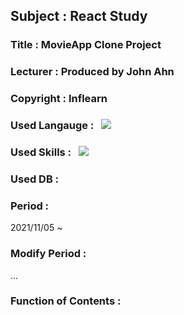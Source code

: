 ## Subject : React Study
### Title : MovieApp Clone Project
### Lecturer : Produced by John Ahn
### Copyright : Inflearn
### Used Langauge : &nbsp; <img src="https://img.shields.io/badge/JavaScript-F7DF1E?style=for-the-badge&logo=JavaScript&logoColor=white">
### Used Skills : &nbsp; <img src="https://img.shields.io/badge/React-61DAFB?style=for-the-badge&logo=React&logoColor=white"> &nbsp;
### Used DB :
### Period :
2021/11/05 ~
### Modify Period :
...
### Function of Contents : 
